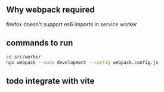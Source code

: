 ## Why webpack required
firefox doesn't support es6 imports in service worker

## commands to run
```bash
cd src/worker
npx webpack --mode development --config webpack.config.js
```

## todo integrate with vite

